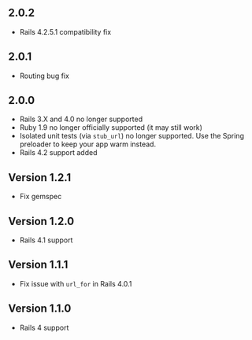 ## 2.0.2 ##

* Rails 4.2.5.1 compatibility fix

## 2.0.1 ##

* Routing bug fix

## 2.0.0 ##

* Rails 3.X and 4.0 no longer supported
* Ruby 1.9 no longer officially supported (it may still work)
* Isolated unit tests (via `stub_url`) no longer supported. Use the
  Spring preloader to keep your app warm instead.
* Rails 4.2 support added

## Version 1.2.1 ##

* Fix gemspec

## Version 1.2.0 ##

* Rails 4.1 support

## Version 1.1.1 ##

* Fix issue with `url_for` in Rails 4.0.1

## Version 1.1.0 ##

* Rails 4 support

